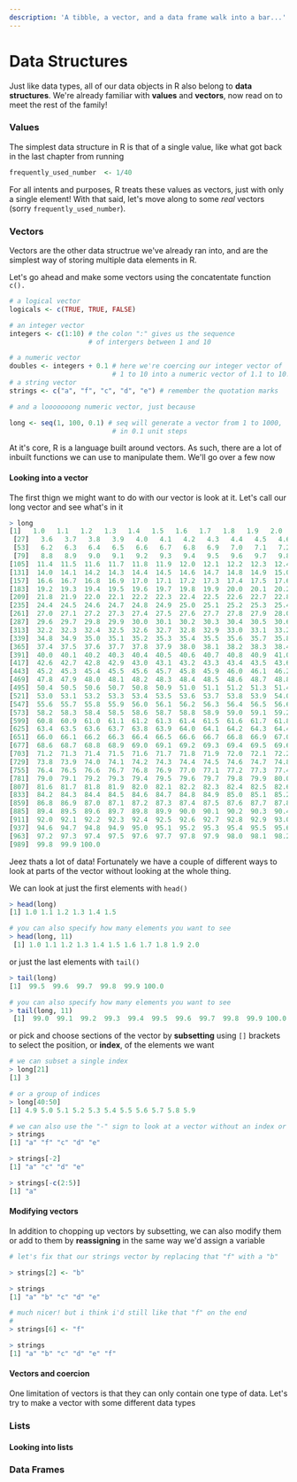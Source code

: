 ```yaml
---
description: 'A tibble, a vector, and a data frame walk into a bar...'
---
```


# Data Structures

Just like data types, all of our data objects in R also belong to **data structures**. We're already familiar with **values** and **vectors**, now read on to meet the rest of the family!

### Values

The simplest data structure in R is that of a single value, like what got back in the last chapter from running

```r
frequently_used_number  <- 1/40
```

For all intents and purposes, R treats these values as vectors, just with only a single element! With that said, let's move along to some _real_ vectors \(sorry `frequently_used_number`\).

### Vectors

Vectors are the other data structrue we've already ran into, and are the simplest way of storing multiple data elements in R.

Let's go ahead and make some vectors using the concatentate function `c().`

```r
# a logical vector 
logicals <- c(TRUE, TRUE, FALSE)

# an integer vector
integers <- c(1:10) # the colon ":" gives us the sequence 
                    # of intergers between 1 and 10

# a numeric vector 
doubles <- integers + 0.1 # here we're coercing our integer vector of
                          # 1 to 10 into a numeric vector of 1.1 to 10.1
# a string vector 
strings <- c("a", "f", "c", "d", "e") # remember the quotation marks

# and a looooooong numeric vector, just because

long <- seq(1, 100, 0.1) # seq will generate a vector from 1 to 1000, 
                          # in 0.1 unit steps
```

At it's core, R is a language built around vectors. As such, there are a lot of inbuilt functions we can use to manipulate them. We'll go over a few now

#### Looking into a vector

The first thign we might want to do with our vector is look at it. Let's call our long vector and see what's in it

```r
> long
[1]   1.0   1.1   1.2   1.3   1.4   1.5   1.6   1.7   1.8   1.9   2.0   2.1   2.2   2.3   2.4   2.5   2.6   2.7   2.8   2.9   3.0   3.1   3.2   3.3   3.4   3.5
 [27]   3.6   3.7   3.8   3.9   4.0   4.1   4.2   4.3   4.4   4.5   4.6   4.7   4.8   4.9   5.0   5.1   5.2   5.3   5.4   5.5   5.6   5.7   5.8   5.9   6.0   6.1
 [53]   6.2   6.3   6.4   6.5   6.6   6.7   6.8   6.9   7.0   7.1   7.2   7.3   7.4   7.5   7.6   7.7   7.8   7.9   8.0   8.1   8.2   8.3   8.4   8.5   8.6   8.7
 [79]   8.8   8.9   9.0   9.1   9.2   9.3   9.4   9.5   9.6   9.7   9.8   9.9  10.0  10.1  10.2  10.3  10.4  10.5  10.6  10.7  10.8  10.9  11.0  11.1  11.2  11.3
[105]  11.4  11.5  11.6  11.7  11.8  11.9  12.0  12.1  12.2  12.3  12.4  12.5  12.6  12.7  12.8  12.9  13.0  13.1  13.2  13.3  13.4  13.5  13.6  13.7  13.8  13.9
[131]  14.0  14.1  14.2  14.3  14.4  14.5  14.6  14.7  14.8  14.9  15.0  15.1  15.2  15.3  15.4  15.5  15.6  15.7  15.8  15.9  16.0  16.1  16.2  16.3  16.4  16.5
[157]  16.6  16.7  16.8  16.9  17.0  17.1  17.2  17.3  17.4  17.5  17.6  17.7  17.8  17.9  18.0  18.1  18.2  18.3  18.4  18.5  18.6  18.7  18.8  18.9  19.0  19.1
[183]  19.2  19.3  19.4  19.5  19.6  19.7  19.8  19.9  20.0  20.1  20.2  20.3  20.4  20.5  20.6  20.7  20.8  20.9  21.0  21.1  21.2  21.3  21.4  21.5  21.6  21.7
[209]  21.8  21.9  22.0  22.1  22.2  22.3  22.4  22.5  22.6  22.7  22.8  22.9  23.0  23.1  23.2  23.3  23.4  23.5  23.6  23.7  23.8  23.9  24.0  24.1  24.2  24.3
[235]  24.4  24.5  24.6  24.7  24.8  24.9  25.0  25.1  25.2  25.3  25.4  25.5  25.6  25.7  25.8  25.9  26.0  26.1  26.2  26.3  26.4  26.5  26.6  26.7  26.8  26.9
[261]  27.0  27.1  27.2  27.3  27.4  27.5  27.6  27.7  27.8  27.9  28.0  28.1  28.2  28.3  28.4  28.5  28.6  28.7  28.8  28.9  29.0  29.1  29.2  29.3  29.4  29.5
[287]  29.6  29.7  29.8  29.9  30.0  30.1  30.2  30.3  30.4  30.5  30.6  30.7  30.8  30.9  31.0  31.1  31.2  31.3  31.4  31.5  31.6  31.7  31.8  31.9  32.0  32.1
[313]  32.2  32.3  32.4  32.5  32.6  32.7  32.8  32.9  33.0  33.1  33.2  33.3  33.4  33.5  33.6  33.7  33.8  33.9  34.0  34.1  34.2  34.3  34.4  34.5  34.6  34.7
[339]  34.8  34.9  35.0  35.1  35.2  35.3  35.4  35.5  35.6  35.7  35.8  35.9  36.0  36.1  36.2  36.3  36.4  36.5  36.6  36.7  36.8  36.9  37.0  37.1  37.2  37.3
[365]  37.4  37.5  37.6  37.7  37.8  37.9  38.0  38.1  38.2  38.3  38.4  38.5  38.6  38.7  38.8  38.9  39.0  39.1  39.2  39.3  39.4  39.5  39.6  39.7  39.8  39.9
[391]  40.0  40.1  40.2  40.3  40.4  40.5  40.6  40.7  40.8  40.9  41.0  41.1  41.2  41.3  41.4  41.5  41.6  41.7  41.8  41.9  42.0  42.1  42.2  42.3  42.4  42.5
[417]  42.6  42.7  42.8  42.9  43.0  43.1  43.2  43.3  43.4  43.5  43.6  43.7  43.8  43.9  44.0  44.1  44.2  44.3  44.4  44.5  44.6  44.7  44.8  44.9  45.0  45.1
[443]  45.2  45.3  45.4  45.5  45.6  45.7  45.8  45.9  46.0  46.1  46.2  46.3  46.4  46.5  46.6  46.7  46.8  46.9  47.0  47.1  47.2  47.3  47.4  47.5  47.6  47.7
[469]  47.8  47.9  48.0  48.1  48.2  48.3  48.4  48.5  48.6  48.7  48.8  48.9  49.0  49.1  49.2  49.3  49.4  49.5  49.6  49.7  49.8  49.9  50.0  50.1  50.2  50.3
[495]  50.4  50.5  50.6  50.7  50.8  50.9  51.0  51.1  51.2  51.3  51.4  51.5  51.6  51.7  51.8  51.9  52.0  52.1  52.2  52.3  52.4  52.5  52.6  52.7  52.8  52.9
[521]  53.0  53.1  53.2  53.3  53.4  53.5  53.6  53.7  53.8  53.9  54.0  54.1  54.2  54.3  54.4  54.5  54.6  54.7  54.8  54.9  55.0  55.1  55.2  55.3  55.4  55.5
[547]  55.6  55.7  55.8  55.9  56.0  56.1  56.2  56.3  56.4  56.5  56.6  56.7  56.8  56.9  57.0  57.1  57.2  57.3  57.4  57.5  57.6  57.7  57.8  57.9  58.0  58.1
[573]  58.2  58.3  58.4  58.5  58.6  58.7  58.8  58.9  59.0  59.1  59.2  59.3  59.4  59.5  59.6  59.7  59.8  59.9  60.0  60.1  60.2  60.3  60.4  60.5  60.6  60.7
[599]  60.8  60.9  61.0  61.1  61.2  61.3  61.4  61.5  61.6  61.7  61.8  61.9  62.0  62.1  62.2  62.3  62.4  62.5  62.6  62.7  62.8  62.9  63.0  63.1  63.2  63.3
[625]  63.4  63.5  63.6  63.7  63.8  63.9  64.0  64.1  64.2  64.3  64.4  64.5  64.6  64.7  64.8  64.9  65.0  65.1  65.2  65.3  65.4  65.5  65.6  65.7  65.8  65.9
[651]  66.0  66.1  66.2  66.3  66.4  66.5  66.6  66.7  66.8  66.9  67.0  67.1  67.2  67.3  67.4  67.5  67.6  67.7  67.8  67.9  68.0  68.1  68.2  68.3  68.4  68.5
[677]  68.6  68.7  68.8  68.9  69.0  69.1  69.2  69.3  69.4  69.5  69.6  69.7  69.8  69.9  70.0  70.1  70.2  70.3  70.4  70.5  70.6  70.7  70.8  70.9  71.0  71.1
[703]  71.2  71.3  71.4  71.5  71.6  71.7  71.8  71.9  72.0  72.1  72.2  72.3  72.4  72.5  72.6  72.7  72.8  72.9  73.0  73.1  73.2  73.3  73.4  73.5  73.6  73.7
[729]  73.8  73.9  74.0  74.1  74.2  74.3  74.4  74.5  74.6  74.7  74.8  74.9  75.0  75.1  75.2  75.3  75.4  75.5  75.6  75.7  75.8  75.9  76.0  76.1  76.2  76.3
[755]  76.4  76.5  76.6  76.7  76.8  76.9  77.0  77.1  77.2  77.3  77.4  77.5  77.6  77.7  77.8  77.9  78.0  78.1  78.2  78.3  78.4  78.5  78.6  78.7  78.8  78.9
[781]  79.0  79.1  79.2  79.3  79.4  79.5  79.6  79.7  79.8  79.9  80.0  80.1  80.2  80.3  80.4  80.5  80.6  80.7  80.8  80.9  81.0  81.1  81.2  81.3  81.4  81.5
[807]  81.6  81.7  81.8  81.9  82.0  82.1  82.2  82.3  82.4  82.5  82.6  82.7  82.8  82.9  83.0  83.1  83.2  83.3  83.4  83.5  83.6  83.7  83.8  83.9  84.0  84.1
[833]  84.2  84.3  84.4  84.5  84.6  84.7  84.8  84.9  85.0  85.1  85.2  85.3  85.4  85.5  85.6  85.7  85.8  85.9  86.0  86.1  86.2  86.3  86.4  86.5  86.6  86.7
[859]  86.8  86.9  87.0  87.1  87.2  87.3  87.4  87.5  87.6  87.7  87.8  87.9  88.0  88.1  88.2  88.3  88.4  88.5  88.6  88.7  88.8  88.9  89.0  89.1  89.2  89.3
[885]  89.4  89.5  89.6  89.7  89.8  89.9  90.0  90.1  90.2  90.3  90.4  90.5  90.6  90.7  90.8  90.9  91.0  91.1  91.2  91.3  91.4  91.5  91.6  91.7  91.8  91.9
[911]  92.0  92.1  92.2  92.3  92.4  92.5  92.6  92.7  92.8  92.9  93.0  93.1  93.2  93.3  93.4  93.5  93.6  93.7  93.8  93.9  94.0  94.1  94.2  94.3  94.4  94.5
[937]  94.6  94.7  94.8  94.9  95.0  95.1  95.2  95.3  95.4  95.5  95.6  95.7  95.8  95.9  96.0  96.1  96.2  96.3  96.4  96.5  96.6  96.7  96.8  96.9  97.0  97.1
[963]  97.2  97.3  97.4  97.5  97.6  97.7  97.8  97.9  98.0  98.1  98.2  98.3  98.4  98.5  98.6  98.7  98.8  98.9  99.0  99.1  99.2  99.3  99.4  99.5  99.6  99.7
[989]  99.8  99.9 100.0
```

Jeez thats a lot of data! Fortunately we have a couple of different ways to look at parts of the vector without looking at the whole thing.

We can look at just the first elements with `head()`

```r
> head(long)
[1] 1.0 1.1 1.2 1.3 1.4 1.5

# you can also specify how many elements you want to see
> head(long, 11)
 [1] 1.0 1.1 1.2 1.3 1.4 1.5 1.6 1.7 1.8 1.9 2.0
```

or just the last elements with `tail()`

```r
> tail(long)
[1]  99.5  99.6  99.7  99.8  99.9 100.0

# you can also specify how many elements you want to see
> tail(long, 11)
 [1]  99.0  99.1  99.2  99.3  99.4  99.5  99.6  99.7  99.8  99.9 100.0
```

or pick and choose sections of the vector by **subsetting** using `[]` brackets to select the position, or **index**, of the elements we want

```r
# we can subset a single index
> long[21]
[1] 3

# or a group of indices
> long[40:50]
[1] 4.9 5.0 5.1 5.2 5.3 5.4 5.5 5.6 5.7 5.8 5.9

# we can also use the "-" sign to look at a vector without an index or indices
> strings
[1] "a" "f" "c" "d" "e"

> strings[-2]
[1] "a" "c" "d" "e"

> strings[-c(2:5)]
[1] "a"
```

#### Modifying vectors

In addition to chopping up vectors by subsetting, we can also modify them or add to them by **reassigning** in the same way we'd assign a variable

```r
# let's fix that our strings vector by replacing that "f" with a "b"

> strings[2] <- "b"

> strings
[1] "a" "b" "c" "d" "e"

# much nicer! but i think i'd still like that "f" on the end
#
> strings[6] <- "f"

> strings
[1] "a" "b" "c" "d" "e" "f"
```

#### Vectors and coercion

One limitation of vectors is that they can only contain one type of data. Let's try to make a vector with some different data types

### Lists

#### Looking into lists

### Data Frames





